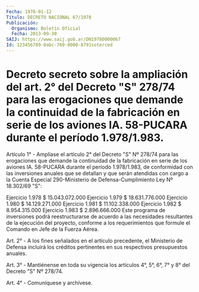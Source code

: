 ```yaml
---
Fecha: 1978-01-12
Título: DECRETO NACIONAL 67/1978
Publicación:
  Organismo: Boletín Oficial
  Fecha: 2013-09-30
SAIJ: https://www.saij.gob.ar/DN19780000067
Id: 123456789-0abc-760-0000-8791soterced
---
```

# Decreto secreto sobre la ampliación del art. 2° del Decreto "S" 278/74 para las erogaciones que demande la continuidad de la fabricación en serie de los aviones IA. 58-PUCARA durante el período 1.978/1.983.

<a id="1"></a>
Artículo 1° - Amplíase el artículo 2° del Decreto "S" Nº 278/74 para las erogaciones que demande la continuidad de la fabricación en serie de los aviones IA. 58-PUCARA durante el período 1.978/1.983, de conformidad con las inversiones anuales que se detallan y que serán atendidas con cargo a la Cuenta Especial 290-Ministerio de Defensa-Cumplimiento Ley Nº 18.302/69 "S":

Ejercicio 1.978 $ 15.043.072.000 Ejercicio 1.979 $ 18.631.776.000 Ejercicio 1.980 $ 14.129.271.000 Ejercicio 1.981 $ 11.102.338.000 Ejercicio 1.982 $ 8.954.315.000 Ejercicio 1.983 $ 2.896.666.000  Este programa de inversiones podrá reestructurarse de acuerdo a las necesidades resultantes de la ejecución del proyecto, conforme a los requerimientos que formule el Comando en Jefe de la Fuerza Aérea.

<a id="2"></a>
Art. 2° - A los fines señalados en el artículo precedente, el Ministerio de Defensa incluirá los créditos pertinentes en sus respectivos presupuestos anuales.

<a id="3"></a>
Art. 3° - Mantiénense en toda su vigencia los artículos 4°, 5°, 6°, 7° y 8° del Decreto "S" Nº 278/74.

<a id="4"></a>
Art. 4° - Comuníquese y archívese.